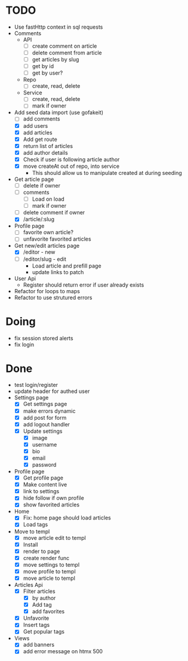 # TODO

- Use fastHttp context in sql requests
- Comments
  - API
    - [ ] create comment on article
    - [ ] delete comment from article
    - [ ] get articles by slug
    - [ ] get by id
    - [ ] get by user?
  - Repo
    - [ ] create, read, delete
  - Service
    - [ ] create, read, delete
    - [ ] mark if owner
- Add seed data import (use gofakeit)
  - [ ] add comments
  - [x] add users
  - [x] add articles
  - [x] Add get route
  - [x] return list of articles
  - [x] add author details
  - [x] Check if user is following article author
  - [x] move createAt out of repo, into service
    - This should allow us to manipulate created at during seeding
- Get article page
  - [ ] delete if owner
  - [ ] comments
    - [ ] Load on load
    - [ ] mark if owner
  - [ ] delete comment if owner
  - [x] /article/:slug
- Profile page
  - [ ] favorite own article?
  - [ ] unfavorite favorited articles
- Get new/edit articles page
  - [x] /editor - new
  - [ ] /editor/slug - edit
    - Load article and prefill page
    - update links to patch
- User Api
  - Register should return error if user already exists
- Refactor for loops to maps
- Refactor to use strutured errors

# Doing

- fix session stored alerts
- fix login

# Done

- test login/register
- update header for authed user
- Settings page
  - [x] Get settings page
  - [x] make errors dynamic
  - [x] add post for form
  - [x] add logout handler
  - [x] Update settings
    - [x] image
    - [x] username
    - [x] bio
    - [x] email
    - [x] password
- Profile page
  - [x] Get profile page
  - [x] Make content live
  - [x] link to settings
  - [x] hide follow if own profile
  - [x] show favorited articles
- Home
  - [x] Fix: home page should load articles
  - [x] Load tags
- Move to templ
  - [x] move article edit to templ
  - [x] Install
  - [x] render to page
  - [x] create render func
  - [x] move settings to templ
  - [x] move profile to templ
  - [x] move article to templ
- Articles Api
  - [x] Filter articles
    - [x] by author
    - [x] Add tag
    - [x] add favorites
  - [x] Unfavorite
  - [x] Insert tags
  - [x] Get popular tags
- Views
  - [x] add banners
  - [x] add error message on htmx 500
